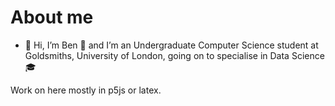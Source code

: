 # About me

- 👋 Hi, I’m Ben &#x1F98A;
and I’m an Undergraduate Computer Science student at Goldsmiths, University of London, going on to specialise in Data Science &#127891;

Work on here mostly in p5js or latex.
